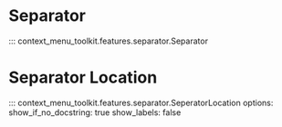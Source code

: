 # Separator
::: context_menu_toolkit.features.separator.Separator

# Separator Location
::: context_menu_toolkit.features.separator.SeperatorLocation
    options:
        show_if_no_docstring: true
        show_labels: false

